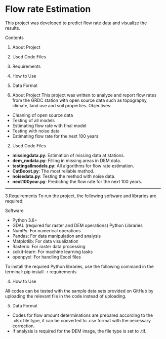 # Flow rate Estimation

This project was developed to predict flow rate data and visualize the results.

Contents
1. About Project
2. Used Code Files
3. Requirements
4. How to Use
5. Data Format


1. About Project 
This project was written to analyze and report flow rates from the GRDC station with open source data such as topography, climate, land use and soil properties.
Objectives:
- Cleaning of open source data
- Testing of all models
- Estimating flow rate with final model
- Testing with noise data
- Estimating flow rate for the next 100 years



2. Used Code Files
- **missingdata.py**: Estimation of missing data at stations.
- **dem_nodata.py**: Filling in missing areas in DEM data.
- **testingallmodels.py**: All algorithms for flow rate estimation.
- **CatBoost.py**: The most reliable method.
- **noisedata.py**: Testing the method with noise data.
- **next100year.py**: Predicting the flow rate for the next 100 years.

---

3.Requirements
To run the project, the following software and libraries are required:

Software
- Python 3.8+
- GDAL (required for raster and DEM operations)
Python Libraries
- NumPy: For numerical operations
- Pandas: For data manipulation and analysis
- Matplotlib: For data visualization
- Rasterio: For raster data processing
- scikit-learn: For machine learning tasks
- openpyxl: For handling Excel files

To install the required Python libraries, use the following command in the terminal:
pip install -r requirements

4. How to Use

All codes can be tested with the sample data sets provided on GitHub by uploading the relevant file in the code instead of uploading.

5. Data Format

- Codes for flow amount determinations are prepared according to the .xlsx file type, it can be converted to .csv format with the necessary correction.
- If analysis is required for the DEM image, the file type is set to .tif.
